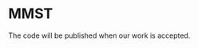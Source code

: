 # MMST
The code will be published when our work is accepted.                                              

